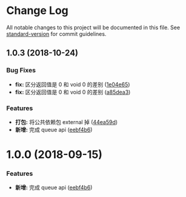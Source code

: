 # Change Log

All notable changes to this project will be documented in this file. See [standard-version](https://github.com/conventional-changelog/standard-version) for commit guidelines.

<a name="1.0.3"></a>
## 1.0.3 (2018-10-24)


### Bug Fixes

* **fix:** 区分返回值是 0 和 void 0 的差别 ([1e04e65](https://github.com/boycgit/ss-queue/commit/1e04e65))
* **fix:** 区分返回值是 0 和 void 0 的差别 ([a85dea3](https://github.com/boycgit/ss-queue/commit/a85dea3))


### Features

* **打包:** 将公共依赖包 external 掉 ([44ea59d](https://github.com/boycgit/ss-queue/commit/44ea59d))
* **新增:** 完成 queue api ([eebf4b6](https://github.com/boycgit/ss-queue/commit/eebf4b6))



<a name="1.0.0"></a>
# 1.0.0 (2018-09-15)


### Features

* **新增:** 完成 queue api ([eebf4b6](https://github.com/boycgit/ss-queue/commit/eebf4b6))
